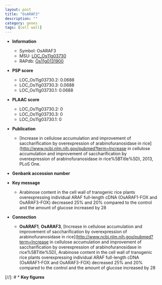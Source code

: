 ```yaml
---
layout: post
title: "OsARAF3"
description: ""
category: genes
tags: [cell wall]
---
```


* **Information**  
    + Symbol: OsARAF3  
    + MSU: [LOC_Os11g03730](http://rice.plantbiology.msu.edu/cgi-bin/ORF_infopage.cgi?orf=LOC_Os11g03730)  
    + RAPdb: [Os11g0131900](http://rapdb.dna.affrc.go.jp/viewer/gbrowse_details/irgsp1?name=Os11g0131900)  

* **PSP score**  
    + LOC_Os11g03730.2: 0.0688 
    + LOC_Os11g03730.3: 0.0688 
    + LOC_Os11g03730.1: 0.0688 

* **PLAAC score**  
    + LOC_Os11g03730.2: 0 
    + LOC_Os11g03730.3: 0 
    + LOC_Os11g03730.1: 0 

* **Publication**  
    + [Increase in cellulose accumulation and improvement of saccharification by overexpression of arabinofuranosidase in rice](http://www.ncbi.nlm.nih.gov/pubmed?term=Increase in cellulose accumulation and improvement of saccharification by overexpression of arabinofuranosidase in rice%5BTitle%5D), 2013, PLoS One.

* **Genbank accession number**  

* **Key message**  
    + Arabinose content in the cell wall of transgenic rice plants overexpressing individual ARAF full-length cDNA (OsARAF1-FOX and OsARAF3-FOX) decreased 25% and 20% compared to the control and the amount of glucose increased by 28

* **Connection**  
    + __OsARAF1__, __OsARAF3__, [Increase in cellulose accumulation and improvement of saccharification by overexpression of arabinofuranosidase in rice](http://www.ncbi.nlm.nih.gov/pubmed?term=Increase in cellulose accumulation and improvement of saccharification by overexpression of arabinofuranosidase in rice%5BTitle%5D), Arabinose content in the cell wall of transgenic rice plants overexpressing individual ARAF full-length cDNA (OsARAF1-FOX and OsARAF3-FOX) decreased 25% and 20% compared to the control and the amount of glucose increased by 28

[//]: # * **Key figures**  


